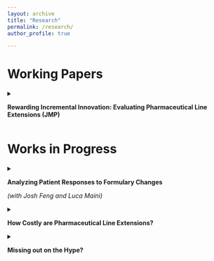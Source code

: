 ```yaml
---
layout: archive
title: "Research"
permalink: /research/
author_profile: true

---
```


Working Papers
======

<details>

<summary>

<b>Rewarding Incremental Innovation: Evaluating Pharmaceutical Line Extensions (JMP)</b>

</summary>

</details>

Works in Progress
======
<details>

<summary>

<b>Analyzing Patient Responses to Formulary Changes</b>

<i>(with Josh Feng and Luca Maini)</i>

</summary>


<!---
** Placing a product on a favorable drug tier is very valuable for drug manufacturers, as it leads to higher demand for their product. If a drug manufacturer is able to move to a better tier, from one year to another, all else equal, they should expect consumers to shift to their product. However, due to history dependence, patients may find a switch costly, which may limit the upside of a drug manufacturer going for a better tier. Using private claims data, we estimate demand in the insulin market for patients that are on plans that have an insulin product shift tiers between years. Preliminary results suggest that patients do predominantly shift towards the cheaper alternative, even in the presence of history dependence.
--->

</details>
<details>
<summary>

<b>How Costly are Pharmaceutical Line Extensions?</b>

</summary>
  

  <space><space>*<space> Launching a pharamceutical line extension allows a firm to continue to earn profits, for up to 3 years after the original formulation expires, by steering patients from the original formulation to the line extension. This steering is profitable, as this steered market share is shielded from generics for the original formulation, as generic substitution laws will not apply for prescriptions of the line extension. Despite a profitable advantage for launching a line extension, many firms don't launch one. One reason is that line extensions are incremental improvements and do require some level of research and development, although unlikely as costly as a novel drug. Using revenue data, I estimate a cost distribution for line extensions, by forecasting foregone profits from not launching and additional profits earned if a line extension was never launched. I find that line extensions cost on average between 430 and 570 million and using these estimates conduct back of the envelope estiamtes of removing exclusivity altogether.
 

</details>

<details>

<summary>

<b>Missing out on the Hype?</b>

</summary>


  - Large sneaker firms like Nike and Adidas frequently release limited quantities of coveted "Hypebeast" shoes, which are extremely popular. These shoes sell out instantly online and are often listed on shoe auction sites for substantially higher prices. Fascinatingly, these shoes clear the auctions at those inflated prices. This paper considers a model that offers an explanation as to why firms don't either increase their quantity of the product or the price to capitalize on the high demand for the product. 
  
  
</details>

<!---
{% if author.googlescholar %}
  You can also find my articles on <u><a href="{{author.googlescholar}}">my Google Scholar profile</a>.</u>
{% endif %}

{% include base_path %}

{% for post in site.publications reversed %}
  {% include archive-single.html %}
{% endfor %}

---->

